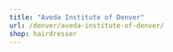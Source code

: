 ```yaml
---
title: "Aveda Institute of Denver"
url: /denver/aveda-institute-of-denver/
shop: hairdresser
---
```

